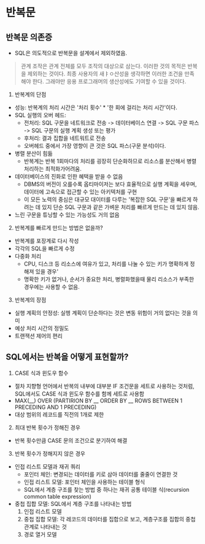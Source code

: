 # 반복문

## 반복문 의존증
 - SQL은 의도적으로 반복문을 설계에서 제외하였음.
 > 관계 조작은 관계 전체를 모두 조작의 대상으로 삼는다. 이러한 것의 목적은 반복을 제외하는 것이다. 최종 사용자의 새ㅑㅇ산성을 생각하면 이러한 조건을 만족해야 한다. 그래야만 응용 프로그래머의 생산성에도 기여할 수 있을 것이다.

1. 반복계의 단점
 - 성능: 반복계의 처리 시간은 '처리 횟수' * '한 회에 걸리는 처리 시간'이다.
 - SQL 실행의 오버 헤드: 
    - 전처리: SQL 구문을 네트워크로 전송 -> 데이터베이스 연결 -> SQL 구문 파스 -> SQL 구문의 실행 계획 생성 또는 평가
    - 후처리: 결과 집합을 네트워트로 전송
    - 오버헤드 중에서 가장 영향이 큰 것은 SQL 파스(구문 분석)이다.
 - 병렬 분산이 힘듦
    - 반복계는 반복 1회마다의 처리를 굉장히 단순화하므로 리소스를 분산해서 병렬 처리하는 최적화가어려움.
 - 데이터베이스의 진화로 인한 혜택을 받을 수 없음
   - DBMS의 버전이 오를수록 옵티마이저는 보다 효율적으로 실행 계획을 세우며, 데이터에 고속으로 접근할 수 있는 아키텍처를 구현
   - 이 모든 노력의 중심은 대규모 대이터를 다루는 '복잡한 SQL 구문'을 빠르게 하려는 데 있지 단순 SQL 구문과 같은 가벼운 처리를 빠르게 만드는 데 있지 않음.
 - 느린 구문을 튜닝할 수 있는 가능성도 거의 없음
2. 반복계를 빠르게 만드는 방법은 없을까? 
 - 반복계를 포장계로 다시 작성
 - 각각의 SQL을 빠르게 수정
 - 다중화 처리
   - CPU, 디스크 등 리소스에 여유가 있고, 처리를 나눌 수 있는 키가 명확하게 정해져 있을 경우'
   - 명확한 키가 없거나, 순서가 중요한 처리, 병렬화했을때 물리 리소스가 부족한 경우에는 사용할 수 없음.
3. 반복계의 장점
 - 실행 계획의 안정성: 실헹 계획이 단순하다는 것은 변동 위험이 거의 없다는 것을 의미
 - 예상 처리 시간의 정밀도
 - 트랜잭션 제어의 편리

## SQL에서는 반복을 어떻게 표현할까?
1. CASE 식과 윈도우 함수  
 - 절차 지향형 언어에서 반복의 내부에 대부분 IF 조건문을 세트로 사용하는 것처럼, SQL에서도 CASE 식과 윈도우 함수를 함께 세트로 사용함
 - MAX(__) OVER (PARTIRION BY __ ORDER BY __ ROWS BETWEEN 1 PRECEDING AND 1 PRECEDING)
 - 대상 범위의 레코드를 직전의 1개로 제한
2. 최대 반복 횟수가 정해진 경우
 - 반복 횟수만큼 CASE 문의 조건으로 분기하여 해결
3. 반복 횟수가 정해지지 않은 경우
 - 인접 리스트 모델과 재귀 쿼리
    - 포인터 체인: 변경되는 데이터를 키로 삼아 데이터를 줄줄이 연결한 것
    - 인접 리스트 모델: 포인터 체인을 사용하는 테이블 형식
    - SQL에서 계층 구조를 찾는 방법 중 하나는 재귀 공통 테이블 식(recursion common table expression) 
 - 중첩 집합 모델: SQL에서 계층 구조를 나타내는 방법
   1. 인접 리스트 모델
   2. 중첩 집합 모델: 각 레코드의 데이터를 집합으로 보고, 계층구조를 집합의 중첩 관계로 나타내는 것
   3. 경로 열거 모델
